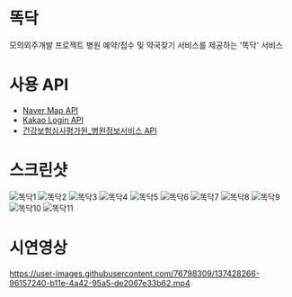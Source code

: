 # 똑닥
모의외주개발 프로젝트
병원 예약/접수 및 약국찾기 서비스를 제공하는 '똑닥' 서비스

# 사용 API
- [Naver Map API](https://www.ncloud.com/product/applicationService/maps)
- [Kakao Login API](https://developers.kakao.com/docs/latest/ko/kakaologin/rest-api)
- [건강보험심사평가원_병원정보서비스 API](https://www.data.go.kr/data/15001698/openapi.do)

# 스크린샷
![똑닥1](https://user-images.githubusercontent.com/76798309/151745096-42430ceb-e395-4729-ba90-4ef018349e4f.jpg)
![똑닥2](https://user-images.githubusercontent.com/76798309/151745100-0942a508-d94e-434c-8a8f-261d0792caab.jpg)
![똑닥3](https://user-images.githubusercontent.com/76798309/151745105-07669aae-0652-465c-aecf-c34f77e9c34c.jpg)
![똑닥4](https://user-images.githubusercontent.com/76798309/151745109-db4430a5-7980-4bfb-b1cf-835659889f87.jpg)
![똑닥5](https://user-images.githubusercontent.com/76798309/151745137-c948bf1c-d43d-44ef-ae06-4109c1a63482.jpg)
![똑닥6](https://user-images.githubusercontent.com/76798309/151745140-8dfa0d90-c278-4586-9fad-6e046cb1f23d.jpg)
![똑닥7](https://user-images.githubusercontent.com/76798309/151745146-0fc48659-4da0-4eea-bf9e-a0e32dd501cb.jpg)
![똑닥8](https://user-images.githubusercontent.com/76798309/151745152-b2bc4256-e170-40c8-9122-12ccaffe068a.jpg)
![똑닥9](https://user-images.githubusercontent.com/76798309/151745157-babc7935-55e7-489d-bca1-13b8913c5c9d.jpg)
![똑닥10](https://user-images.githubusercontent.com/76798309/151745160-b379e82d-8ca6-4fdf-aedf-e3c044bca3f4.jpg)
![똑닥11](https://user-images.githubusercontent.com/76798309/151745163-8c4a232e-3bf4-4816-afdc-a770fc83d3a6.jpg)


# 시연영상
https://user-images.githubusercontent.com/76798309/137428266-96157240-b11e-4a42-95a5-de2067e33b62.mp4
